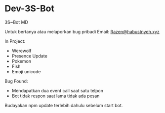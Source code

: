 # Dev-3S-Bot

3S~Bot MD

Untuk bertanya atau melaporkan bug pribadi
Email: Razen@habustnyeh.xyz

In Project:
- Werewolf
- Presence Update
- Pokemon
- Fish
- Emoji unicode

Bug Found:
- Mendapatkan dua event call saat satu telpon
- Bot tidak respon saat lama tidak ada pesan

Budayakan npm update terlebih dahulu sebelum start bot.
